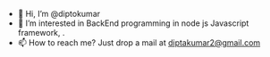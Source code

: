 - 👋 Hi, I’m @diptokumar
- 👀 I’m interested in BackEnd programming in node js Javascript framework, . 
- 📫 How to reach me? Just drop a mail at diptakumar2@gmail.com

<!---
diptokumar/diptokumar is a ✨ special ✨ repository because its `README.md` (this file) appears on your GitHub profile.
You can click the Preview link to take a look at your changes.
--->
